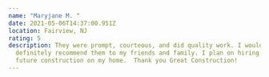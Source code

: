 ```yaml
---
name: "Maryjane M. "
date: 2021-05-06T14:37:00.951Z
location: Fairview, NJ
rating: 5
description: They were prompt, courteous, and did quality work. I would
  definitely recommend them to my friends and family. I plan on hiring them for
  future construction on my home.  Thank you Great Construction!
---
```

